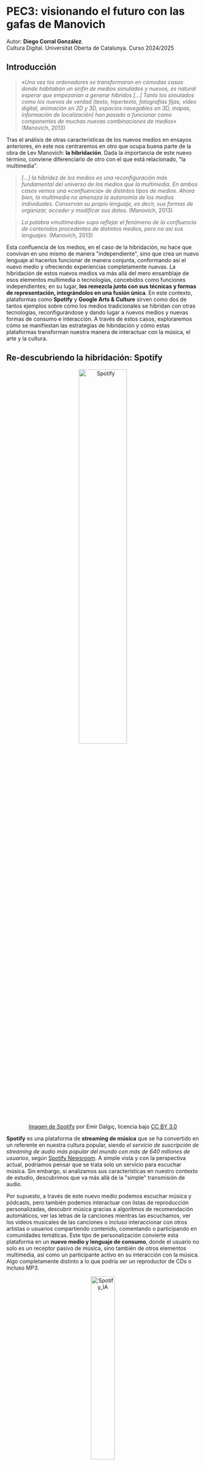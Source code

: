 # PEC3: visionando el futuro con las gafas de Manovich


Autor: **Diego Corral González**.  
Cultura Digital. Universitat Oberta de Catalunya. Curso 2024/2025

## **Introducción**

> «_Una vez los ordenadores se transformaron en cómodas casas donde habitaban un sinfín de medios simulados y nuevos, es natural esperar que empezarían a generar híbridos […] Tanto los simulados como los nuevos de verdad (texto, hipertexto, fotografías fijas, vídeo digital, animación en 2D y 3D, espacios navegables en 3D, mapas, información de localización) han pasado a funcionar como componentes de muchas nuevas combinaciones de medios_» (Manovich, 2013)

Tras el análisis de otras características de los nuevos medios en ensayos anteriores, en este nos centraremos en otro que ocupa buena parte de la obra de Lev Manovich: **la hibridación**. Dada la importancia de este nuevo término, conviene diferenciarlo de otro con el que está relacionado, "la multimedia".

> _[...] la hibridez de los medios es una reconfiguración más fundamental del universo de los medios que la multimedia. En ambos casos vemos una «confluencia» de distintos tipos de medios. Ahora bien, la multimedia no amenaza la autonomía de los medios individuales. Conservan su propio lenguaje, es decir, sus formas de organizar, acceder y modificar sus datos._ (Manovich, 2013)

> _La palabra «multimedia» supo reflejar el fenómeno de la confluencia de contenidos procedentes de distintos medios, pero no así sus lenguajes._ (Manovich, 2013)

Esta confluencia de los medios, en el caso de la hibridación, no hace que convivan en uno mismo de manera "independiente", sino que crea un nuevo lenguaje al hacerlos funcionar de manera conjunta, conformando así el nuevo medio y ofreciendo experiencias completamente nuevas. La hibridación de estos nuevos medios va más allá del mero ensamblaje de esos elementos multimedia o tecnologías, concebidos como funciones independientes; en su lugar, **los remezcla junto con sus técnicas y formas de representación, integrándolos en una fusión única**.
En este contexto, plataformas como **Spotify** y **Google Arts & Culture** sirven como dos de tantos ejemplos sobre cómo los medios tradicionales se hibridan con otras tecnologías, reconfigurándose y dando lugar a nuevos medios y nuevas formas de consumo e interacción. A través de estos casos, exploraremos cómo se manifiestan las estrategias de hibridación y cómo estas plataformas transforman nuestra manera de interactuar con la música, el arte y la cultura.

## **Re-descubriendo la hibridación: Spotify**
<p align="center"><img src="https://upload.wikimedia.org/wikipedia/commons/4/48/Spotify_Badge_%28large%29.png" alt="Spotify" width="50%" /></p>
<p align="center"><a href="https://commons.wikimedia.org/wiki/File:Spotify_Badge_%28large%29.png">Imagen de Spotify</a> por Emir Dalgıç, licencia bajo <a href="https://creativecommons.org/licenses/by/3.0/deed.es" target="_blank">CC BY 3.0</a></p>

**Spotify** es una plataforma de **streaming de música** que se ha convertido en un referente en nuestra cultura popular, siendo *el servicio de suscripción de streaming de audio más popular del mundo con más de 640 millones de usuarios*, según [Spotify Newsroom](https://newsroom.spotify.com/company-info/). A simple vista y con la perspectiva actual, podríamos pensar que se trata solo un servicio para escuchar música. Sin embargo, si analizamos sus características en nuestro contexto de estudio, descubrimos que va más allá de la "simple" transmisión de audio.

Por supuesto, a través de este nuevo medio podemos escuchar música y pódcasts, pero también podemos interactuar con listas de reproducción personalizadas, descubrir música gracias a algoritmos de recomendación automáticos, ver las letras de la canciones mientras las escuchamos, ver los videos musicales de las canciones o incluso interaccionar con otros artistas o usuarios compartiendo contenido, comentando o participando en comunidades temáticas. Este tipo de personalización convierte esta plataforma en un **nuevo medio y lenguaje de consumo**, donde el usuario no solo es un receptor pasivo de música, sino también de otros elementos multimedia, así como un participante activo en su interacción con la música. Algo completamente distinto a lo que podría ser un reproductor de CDs o incluso MP3.

<p align="center"><img src="https://www.trustedreviews.com/wp-content/uploads/sites/54/2023/09/How-to-use-Spotify-AI-DJ-2.jpg" alt="Spotify_IA" width="35%" /></p>
<p align="center"><a href="https://www.trustedreviews.com/wp-content/uploads/sites/54/2023/09/How-to-use-Spotify-AI-DJ-2.jpg">Interfaz de Spotify</a> por Max Parker, licencia bajo <a href="https://creativecommons.org/licenses/by-nc-nd/4.0/deed.es">CC BY-NC-ND 4.0</a></p>

Como acabamos de ver, confluyen en Spotify distintos contenidos, pero la hibridación da como resultado un nuevo espacio dinámico donde esos distintos formatos conviven y funcionan conjuntamente de forma coherente. En este entorno podemos ver la combinación de distintos elementos: **audio** en distintos formatos (música), **imágenes** (portadas de álbumes), **textos** (letras o títulos de canciones o de interfaz) y **vídeos** (videos musicales o incluso "canvas", que son nuevos vídeos cortos en bucle que los artistas pueden asignar a una canción o álbum). Todo ello integrado con distintas técnicas en su interfaz interactiva, que permite al usuario navegar por los distintos medios de forma simultánea. Además, esta **interfaz también conecta con las distintas formas de contenidos ya existente**. Por ejemplo, las listas de reproducción recomendadas, que funcionan como una interfaz para navegar a través de nuevas bibliotecas musicales. Del mismo modo, se puede acceder a pódcasts y "pódcasts con música", así como a los vídeos musicales.

> Los híbridos pueden combinar y reconfigurar formatos de medios conocidos e interfaces de medios para ofrecer nuevos tipos de representación híbridas. (Manovich, 2013)

En este caso, **las listas de reproducción** **personalizadas** **o** las **recomendadas** por su algoritmo, **ofrecen una reconfiguración** **del contenido musical** en base a las preferencias del usuario. De manera similar, y aprovechando que estamos a final de año, Spotify también ofrece un resumen anual musical, presentando así una visualización personalizada e interactiva del año musical según los hábitos y gustos del usuario.

En definitiva,
> [...] el objetivo global es representar el mundo o nuestra experiencia de forma novedosa, combinando y probablemente reconfigurando las representaciones de medios que ya conocemos. (Manovich, 2013)

Y aunque Spotify no modifica los formatos de su medio principal en sí (las canciones en wav o en cualquier formato digital, siguen siendo canciones), sí redefine la manera en que interactuamos con ese y otros medios, fusionados en uno con un lenguaje propio.

## Re-descubriendo la hibridación: Google Arts & Culture  

<p align="center"><img src="https://upload.wikimedia.org/wikipedia/commons/2/29/Google_Arts_and_Culture_wordmark.svg" alt="GoogleArts" width="50%" /></p>
<p align="center"><a href="https://commons.wikimedia.org/wiki/File:Google_Arts_and_Culture_wordmark.svg">Logo de Google Arts & Culture</a> de dominio público sin restricciones de derechos de autor</p>   

Google Arts & Culture (anteriormente Google Art Project) es una plataforma digital que pone a disposición de los usuarios una vasta colección de arte, historia, cultura y patrimonio a través de imágenes en alta calidad y una experiencia inmersiva con recorridos virtuales. Actualmente, *colabora con más de 2000 instituciones culturales de más de 80 países y cuenta con más de 200.000 imágenes digitales de alta resolución de obras de arte originales, 7 millones de artefactos de archivo, más de 1800 capturas de museos de Street View y más de 3000 exposiciones online seleccionadas por expertos* ([fuente](https://support.google.com/culturalinstitute/partners/answer/4395223?hl=es#:~:text=En%20Google%20Arts%20%26%20Culture%20desarrollamos,mundo%20a%20trav%C3%A9s%20de%20Internet.)).




### Bibliografía

-   Canvas – **Spotify for Artists**. (s/f). Spotify.com. Recuperado el 13 de diciembre de 2024, de https://artists.spotify.com/es/canvas
-   Manovich, Lev. (2013).  **El Software toma el mando**. Barcelona: Editorial UOC.
-   Wrapped 2024 en. (s/f). **Spotify**. Recuperado el 13 de diciembre de 2024, de https://www.spotify.com/es/wrapped/




